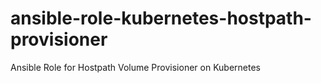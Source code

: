 # ansible-role-kubernetes-hostpath-provisioner
Ansible Role for Hostpath Volume Provisioner on Kubernetes 
